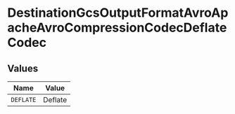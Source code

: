 # DestinationGcsOutputFormatAvroApacheAvroCompressionCodecDeflateCodec


## Values

| Name      | Value     |
| --------- | --------- |
| `DEFLATE` | Deflate   |